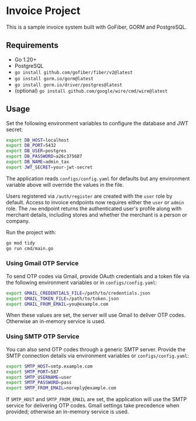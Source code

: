 # Invoice Project

This is a sample invoice system built with GoFiber, GORM and PostgreSQL.

## Requirements

- Go 1.20+
- PostgreSQL
- `go install github.com/gofiber/fiber/v2@latest`
- `go install gorm.io/gorm@latest`
- `go install gorm.io/driver/postgres@latest`
- (optional) `go install github.com/google/wire/cmd/wire@latest`

## Usage

Set the following environment variables to configure the database and JWT secret:

```bash
export DB_HOST=localhost
export DB_PORT=5432
export DB_USER=postgres
export DB_PASSWORD=a26c375687
export DB_NAME=admin_tax
export JWT_SECRET=your-jwt-secret
```

The application reads `configs/config.yaml` for defaults but any environment variable above will override the values in the file.

Users registered via `/auth/register` are created with the `user` role by default. Access to invoice endpoints now requires either the `user` or `admin` role.
The `/me` endpoint returns the authenticated user's profile along with merchant details, including stores and whether the merchant is a person or company.

Run the project with:

```bash
go mod tidy
go run cmd/main.go
```

### Using Gmail OTP Service

To send OTP codes via Gmail, provide OAuth credentials and a token file
via the following environment variables or in `configs/config.yaml`:

```bash
export GMAIL_CREDENTIALS_FILE=/path/to/credentials.json
export GMAIL_TOKEN_FILE=/path/to/token.json
export GMAIL_FROM_EMAIL=you@example.com
```

When these values are set, the server will use Gmail to deliver OTP
codes. Otherwise an in-memory service is used.

### Using SMTP OTP Service

You can also send OTP codes through a generic SMTP server. Provide the
SMTP connection details via environment variables or `configs/config.yaml`:

```bash
export SMTP_HOST=smtp.example.com
export SMTP_PORT=587
export SMTP_USERNAME=user
export SMTP_PASSWORD=pass
export SMTP_FROM_EMAIL=noreply@example.com
```

If `SMTP_HOST` and `SMTP_FROM_EMAIL` are set, the application will use the
SMTP service for delivering OTP codes. Gmail settings take precedence
when provided; otherwise an in-memory service is used.
